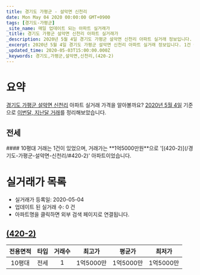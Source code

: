 ```yaml
---
title: 경기도 가평군 - 설악면 신천리
date: Mon May 04 2020 00:00:00 GMT+0900
tags: [경기도-가평군]
_site_name: 매일 업데이트 되는 아파트 실거래가
_title: 경기도 가평군 설악면 신천리 아파트 실거래가
_description: 2020년 5월 4일 경기도 가평군 설악면 신천리 아파트 실거래 정보입니다. 1건 아파트 정보가 있습니다.
_excerpt: 2020년 5월 4일 경기도 가평군 설악면 신천리 아파트 실거래 정보입니다. 1건 아파트 정보가 있습니다.
_updated_time: 2020-05-03T15:00:00.000Z
_keywords: 경기도,가평군,설악면,신천리,(420-2)
---
```





# 요약
<ins>경기도 가평군 설악면 신천리</ins> 아파트 실거래 가격을 알아볼까요? <ins>2020년 5월 4일</ins> 기준으로 <ins>이번달, 지난달 거래</ins>를 정리해보았습니다.

## 전세
<div class="container">
<div class="twelve columns" markdown="1">
#### 10평대
거래는 1건이 있었으며, 거래가는 **1억5000만원**으로 '[(420-2)](/경기도-가평군-설악면-신천리/#420-2)' 아파트이었습니다.
</div>
</div>



# 실거래가 목록
- 실거래가 등록일: 2020-05-04
- 업데이트 된 실거래 수: 0 건
- 아파트명을 클릭하면 외부 검색 페이지로 연결됩니다.

## [(420-2)](#420-2)

|전용면적|타입|거래수|최고가|평균가|최저가|
|:---:|:---:|:---:|:---:|:---:|:---:|
|10평대|<span class="deal-type-2">전세</span>|1|1억5000만|1억5000만|1억5000만|

<br/>



